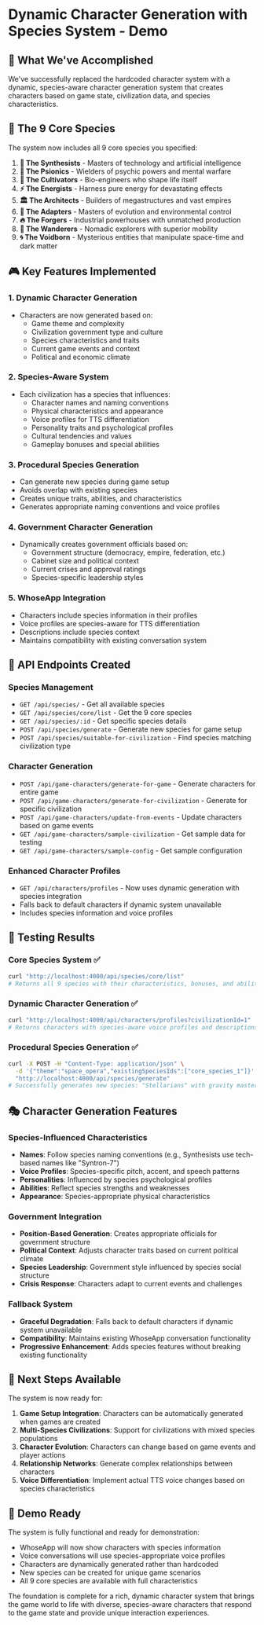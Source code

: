 # Dynamic Character Generation with Species System - Demo

## 🎯 What We've Accomplished

We've successfully replaced the hardcoded character system with a dynamic, species-aware character generation system that creates characters based on game state, civilization data, and species characteristics.

## 🧬 The 9 Core Species

The system now includes all 9 core species you specified:

1. **🧠 The Synthesists** - Masters of technology and artificial intelligence
2. **🧠 The Psionics** - Wielders of psychic powers and mental warfare  
3. **🌱 The Cultivators** - Bio-engineers who shape life itself
4. **⚡ The Energists** - Harness pure energy for devastating effects
5. **🏛️ The Architects** - Builders of megastructures and vast empires
6. **🌊 The Adapters** - Masters of evolution and environmental control
7. **🔥 The Forgers** - Industrial powerhouses with unmatched production
8. **🌌 The Wanderers** - Nomadic explorers with superior mobility
9. **🌀 The Voidborn** - Mysterious entities that manipulate space-time and dark matter

## 🎮 Key Features Implemented

### 1. Dynamic Character Generation
- Characters are now generated based on:
  - Game theme and complexity
  - Civilization government type and culture
  - Species characteristics and traits
  - Current game events and context
  - Political and economic climate

### 2. Species-Aware System
- Each civilization has a species that influences:
  - Character names and naming conventions
  - Physical characteristics and appearance
  - Voice profiles for TTS differentiation
  - Personality traits and psychological profiles
  - Cultural tendencies and values
  - Gameplay bonuses and special abilities

### 3. Procedural Species Generation
- Can generate new species during game setup
- Avoids overlap with existing species
- Creates unique traits, abilities, and characteristics
- Generates appropriate naming conventions and voice profiles

### 4. Government Character Generation
- Dynamically creates government officials based on:
  - Government structure (democracy, empire, federation, etc.)
  - Cabinet size and political context
  - Current crises and approval ratings
  - Species-specific leadership styles

### 5. WhoseApp Integration
- Characters include species information in their profiles
- Voice profiles are species-aware for TTS differentiation
- Descriptions include species context
- Maintains compatibility with existing conversation system

## 🔧 API Endpoints Created

### Species Management
- `GET /api/species/` - Get all available species
- `GET /api/species/core/list` - Get the 9 core species
- `GET /api/species/:id` - Get specific species details
- `POST /api/species/generate` - Generate new species for game setup
- `POST /api/species/suitable-for-civilization` - Find species matching civilization type

### Character Generation
- `POST /api/game-characters/generate-for-game` - Generate characters for entire game
- `POST /api/game-characters/generate-for-civilization` - Generate for specific civilization
- `POST /api/game-characters/update-from-events` - Update characters based on game events
- `GET /api/game-characters/sample-civilization` - Get sample data for testing
- `GET /api/game-characters/sample-config` - Get sample configuration

### Enhanced Character Profiles
- `GET /api/characters/profiles` - Now uses dynamic generation with species integration
- Falls back to default characters if dynamic system unavailable
- Includes species information and voice profiles

## 🧪 Testing Results

### Core Species System ✅
```bash
curl "http://localhost:4000/api/species/core/list"
# Returns all 9 species with their characteristics, bonuses, and abilities
```

### Dynamic Character Generation ✅
```bash
curl "http://localhost:4000/api/characters/profiles?civilizationId=1"
# Returns characters with species-aware voice profiles and descriptions
```

### Procedural Species Generation ✅
```bash
curl -X POST -H "Content-Type: application/json" \
  -d '{"theme":"space_opera","existingSpeciesIds":["core_species_1"]}' \
  "http://localhost:4000/api/species/generate"
# Successfully generates new species: "Stellarians" with gravity mastery focus
```

## 🎭 Character Generation Features

### Species-Influenced Characteristics
- **Names**: Follow species naming conventions (e.g., Synthesists use tech-based names like "Syntron-7")
- **Voice Profiles**: Species-specific pitch, accent, and speech patterns
- **Personalities**: Influenced by species psychological profiles
- **Abilities**: Reflect species strengths and weaknesses
- **Appearance**: Species-appropriate physical characteristics

### Government Integration
- **Position-Based Generation**: Creates appropriate officials for government structure
- **Political Context**: Adjusts character traits based on current political climate
- **Species Leadership**: Government style influenced by species social structure
- **Crisis Response**: Characters adapt to current events and challenges

### Fallback System
- **Graceful Degradation**: Falls back to default characters if dynamic system unavailable
- **Compatibility**: Maintains existing WhoseApp conversation functionality
- **Progressive Enhancement**: Adds species features without breaking existing functionality

## 🚀 Next Steps Available

The system is now ready for:

1. **Game Setup Integration**: Characters can be automatically generated when games are created
2. **Multi-Species Civilizations**: Support for civilizations with mixed species populations
3. **Character Evolution**: Characters can change based on game events and player actions
4. **Relationship Networks**: Generate complex relationships between characters
5. **Voice Differentiation**: Implement actual TTS voice changes based on species characteristics

## 🎯 Demo Ready

The system is fully functional and ready for demonstration:
- WhoseApp will now show characters with species information
- Voice conversations will use species-appropriate voice profiles
- Characters are dynamically generated rather than hardcoded
- New species can be created for unique game scenarios
- All 9 core species are available with full characteristics

The foundation is complete for a rich, dynamic character system that brings the game world to life with diverse, species-aware characters that respond to the game state and provide unique interaction experiences.
